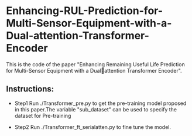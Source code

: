 # Enhancing-RUL-Prediction-for-Multi-Sensor-Equipment-with-a-Dual-attention-Transformer-Encoder

This is the code of the paper "Enhancing Remaining Useful Life Prediction for Multi-Sensor Equipment with a Dualattention Transformer Encoder".

## Instructions:
* Step1 Run ./Transformer_pre.py to get the pre-training model proposed in this paper.The variable "sub_dataset" can be used to specify the dataset for Pre-training

* Step2 Run ./Transformer_ft_serialatten.py to fine tune the model.
